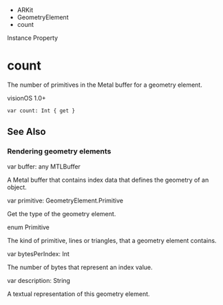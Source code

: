 

- ARKit
- GeometryElement
-  count 

Instance Property

# count

The number of primitives in the Metal buffer for a geometry element.

visionOS 1.0+

``` source
var count: Int { get }
```

## See Also

### Rendering geometry elements

var buffer: any MTLBuffer

A Metal buffer that contains index data that defines the geometry of an object.

var primitive: GeometryElement.Primitive

Get the type of the geometry element.

enum Primitive

The kind of primitive, lines or triangles, that a geometry element contains.

var bytesPerIndex: Int

The number of bytes that represent an index value.

var description: String

A textual representation of this geometry element.

